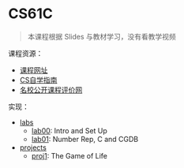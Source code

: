 # CS61C

> 本课程根据 Slides 与教材学习，没有看教学视频

课程资源：

* [课程网址](https://inst.eecs.berkeley.edu/~cs61c/su20/)
* [CS自学指南](https://csdiy.wiki/%E4%BD%93%E7%B3%BB%E7%BB%93%E6%9E%84/CS61C/)
* [名校公开课程评价网](https://conanhujinming.github.io/comments-for-awesome-courses/%E4%BD%93%E7%B3%BB%E7%BB%93%E6%9E%84/UC%20BerkeleyCS61C%E8%AE%A1%E7%AE%97%E6%9C%BA%E6%9E%B6%E6%9E%84%E4%B8%AD%E7%9A%84%E4%BC%9F%E5%A4%A7%E6%80%9D%E6%83%B3/)

实现：

* [labs](https://inst.eecs.berkeley.edu/~cs61c/su20/#labs)
    * [lab00](./labs/lab00): Intro and Set Up
    * [lab01](./labs/lab01): Number Rep, C and CGDB
* [projects](https://inst.eecs.berkeley.edu/~cs61c/fa20/#projects)
    * [proj1](./projects/proj1): The Game of Life
